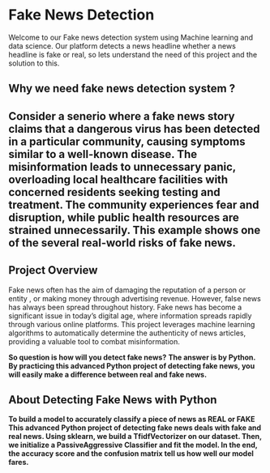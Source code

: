 # Fake News Detection
 Welcome to our Fake news detection system using Machine learning and data science. Our platform detects a news headline whether a news headline is fake or real, so lets understand the need of this project and the solution to this.
 ## Why we need fake news detection system ?
## Consider a senerio where a fake news story claims that a dangerous virus has been detected in a particular community, causing symptoms similar to a well-known disease. The misinformation leads to unnecessary panic, overloading local healthcare facilities with concerned residents seeking testing and treatment. The community experiences fear and disruption, while public health resources are strained unnecessarily. This example shows one of the several real-world risks of fake news.
## Project Overview
 Fake news often has the aim of damaging the reputation of a person or entity , or making money through advertising revenue. However, false news has always been spread throughout history.
 Fake news has become a significant issue in today’s digital age, where information spreads rapidly through various online platforms. This project leverages machine learning algorithms to automatically determine the authenticity of news articles, providing a valuable tool to combat misinformation.

**So question is how will you detect fake news?**
**The answer is by Python. By practicing this advanced Python project of detecting fake news, you will easily make a difference between real and fake news.**
## About Detecting Fake News with Python
**To build a model to accurately classify a piece of news as REAL or FAKE**
**This advanced Python project of detecting fake news deals with fake and real news. Using sklearn, we build a TfidfVectorizer on our dataset. Then, we initialize a PassiveAggressive Classifier and fit the model. In the end, the accuracy score and the confusion matrix tell us how well our model fares.**
